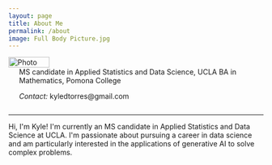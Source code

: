 ```yaml
---
layout: page
title: About Me
permalink: /about
image: Full Body Picture.jpg
---
```


<div class="row">
    <div class="four columns">
        <img align="left" src="{{ site.url }}/images/Full Body Picture.jpg" alt="Photo" width="40%">
    </div>
    <div class="eight columns">
	  <br>  
        <div class="titles">
            MS candidate in Applied Statistics and Data Science, UCLA
            BA in Mathematics, Pomona College
	      <br>	
	      <p class="contact"><i class="muted">Contact:</i> kyledtorres@gmail.com</p>
	  </div>
    </div>
</div>

<hr>

<p>Hi, I'm Kyle! I'm currently an MS candidate in Applied Statistics and Data Science at UCLA. I'm passionate about pursuing a career in data science and am particularly interested in the applications of generative AI to solve complex problems.
